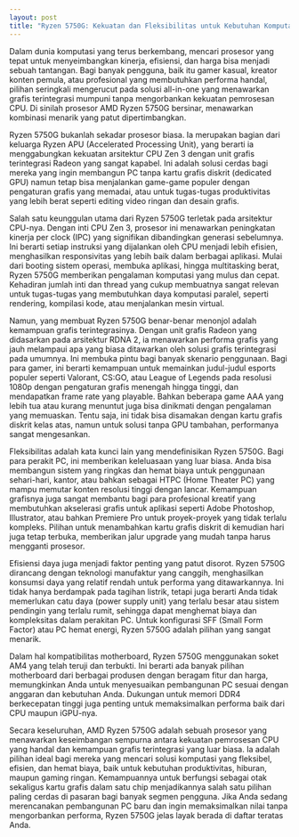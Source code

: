 ```yaml
---
layout: post
title: "Ryzen 5750G: Kekuatan dan Fleksibilitas untuk Kebutuhan Komputasi Anda"
---
```


Dalam dunia komputasi yang terus berkembang, mencari prosesor yang tepat untuk menyeimbangkan kinerja, efisiensi, dan harga bisa menjadi sebuah tantangan. Bagi banyak pengguna, baik itu gamer kasual, kreator konten pemula, atau profesional yang membutuhkan performa handal, pilihan seringkali mengerucut pada solusi all-in-one yang menawarkan grafis terintegrasi mumpuni tanpa mengorbankan kekuatan pemrosesan CPU. Di sinilah prosesor AMD Ryzen 5750G bersinar, menawarkan kombinasi menarik yang patut dipertimbangkan.

Ryzen 5750G bukanlah sekadar prosesor biasa. Ia merupakan bagian dari keluarga Ryzen APU (Accelerated Processing Unit), yang berarti ia menggabungkan kekuatan arsitektur CPU Zen 3 dengan unit grafis terintegrasi Radeon yang sangat kapabel. Ini adalah solusi cerdas bagi mereka yang ingin membangun PC tanpa kartu grafis diskrit (dedicated GPU) namun tetap bisa menjalankan game-game populer dengan pengaturan grafis yang memadai, atau untuk tugas-tugas produktivitas yang lebih berat seperti editing video ringan dan desain grafis.

Salah satu keunggulan utama dari Ryzen 5750G terletak pada arsitektur CPU-nya. Dengan inti CPU Zen 3, prosesor ini menawarkan peningkatan kinerja per clock (IPC) yang signifikan dibandingkan generasi sebelumnya. Ini berarti setiap instruksi yang dijalankan oleh CPU menjadi lebih efisien, menghasilkan responsivitas yang lebih baik dalam berbagai aplikasi. Mulai dari booting sistem operasi, membuka aplikasi, hingga multitasking berat, Ryzen 5750G memberikan pengalaman komputasi yang mulus dan cepat. Kehadiran jumlah inti dan thread yang cukup membuatnya sangat relevan untuk tugas-tugas yang membutuhkan daya komputasi paralel, seperti rendering, kompilasi kode, atau menjalankan mesin virtual.

Namun, yang membuat Ryzen 5750G benar-benar menonjol adalah kemampuan grafis terintegrasinya. Dengan unit grafis Radeon yang didasarkan pada arsitektur RDNA 2, ia menawarkan performa grafis yang jauh melampaui apa yang biasa ditawarkan oleh solusi grafis terintegrasi pada umumnya. Ini membuka pintu bagi banyak skenario penggunaan. Bagi para gamer, ini berarti kemampuan untuk memainkan judul-judul esports populer seperti Valorant, CS:GO, atau League of Legends pada resolusi 1080p dengan pengaturan grafis menengah hingga tinggi, dan mendapatkan frame rate yang playable. Bahkan beberapa game AAA yang lebih tua atau kurang menuntut juga bisa dinikmati dengan pengalaman yang memuaskan. Tentu saja, ini tidak bisa disamakan dengan kartu grafis diskrit kelas atas, namun untuk solusi tanpa GPU tambahan, performanya sangat mengesankan.

Fleksibilitas adalah kata kunci lain yang mendefinisikan Ryzen 5750G. Bagi para perakit PC, ini memberikan keleluasaan yang luar biasa. Anda bisa membangun sistem yang ringkas dan hemat biaya untuk penggunaan sehari-hari, kantor, atau bahkan sebagai HTPC (Home Theater PC) yang mampu memutar konten resolusi tinggi dengan lancar. Kemampuan grafisnya juga sangat membantu bagi para profesional kreatif yang membutuhkan akselerasi grafis untuk aplikasi seperti Adobe Photoshop, Illustrator, atau bahkan Premiere Pro untuk proyek-proyek yang tidak terlalu kompleks. Pilihan untuk menambahkan kartu grafis diskrit di kemudian hari juga tetap terbuka, memberikan jalur upgrade yang mudah tanpa harus mengganti prosesor.

Efisiensi daya juga menjadi faktor penting yang patut disorot. Ryzen 5750G dirancang dengan teknologi manufaktur yang canggih, menghasilkan konsumsi daya yang relatif rendah untuk performa yang ditawarkannya. Ini tidak hanya berdampak pada tagihan listrik, tetapi juga berarti Anda tidak memerlukan catu daya (power supply unit) yang terlalu besar atau sistem pendingin yang terlalu rumit, sehingga dapat menghemat biaya dan kompleksitas dalam perakitan PC. Untuk konfigurasi SFF (Small Form Factor) atau PC hemat energi, Ryzen 5750G adalah pilihan yang sangat menarik.

Dalam hal kompatibilitas motherboard, Ryzen 5750G menggunakan soket AM4 yang telah teruji dan terbukti. Ini berarti ada banyak pilihan motherboard dari berbagai produsen dengan beragam fitur dan harga, memungkinkan Anda untuk menyesuaikan pembangunan PC sesuai dengan anggaran dan kebutuhan Anda. Dukungan untuk memori DDR4 berkecepatan tinggi juga penting untuk memaksimalkan performa baik dari CPU maupun iGPU-nya.

Secara keseluruhan, AMD Ryzen 5750G adalah sebuah prosesor yang menawarkan keseimbangan sempurna antara kekuatan pemrosesan CPU yang handal dan kemampuan grafis terintegrasi yang luar biasa. Ia adalah pilihan ideal bagi mereka yang mencari solusi komputasi yang fleksibel, efisien, dan hemat biaya, baik untuk kebutuhan produktivitas, hiburan, maupun gaming ringan. Kemampuannya untuk berfungsi sebagai otak sekaligus kartu grafis dalam satu chip menjadikannya salah satu pilihan paling cerdas di pasaran bagi banyak segmen pengguna. Jika Anda sedang merencanakan pembangunan PC baru dan ingin memaksimalkan nilai tanpa mengorbankan performa, Ryzen 5750G jelas layak berada di daftar teratas Anda.
